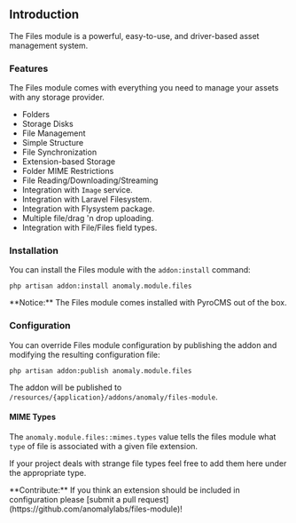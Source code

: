 ## Introduction[](#introduction)

The Files module is a powerful, easy-to-use, and driver-based asset management system.


### Features[](#introduction/features)

The Files module comes with everything you need to manage your assets with any storage provider.

*   Folders
*   Storage Disks
*   File Management
*   Simple Structure
*   File Synchronization
*   Extension-based Storage
*   Folder MIME Restrictions
*   File Reading/Downloading/Streaming
*   Integration with `Image` service.
*   Integration with Laravel Filesystem.
*   Integration with Flysystem package.
*   Multiple file/drag 'n drop uploading.
*   Integration with File/Files field types.


### Installation[](#introduction/installation)

You can install the Files module with the `addon:install` command:

    php artisan addon:install anomaly.module.files

<div class="alert alert-warning">**Notice:** The Files module comes installed with PyroCMS out of the box.</div>


### Configuration[](#introduction/configuration)

You can override Files module configuration by publishing the addon and modifying the resulting configuration file:

    php artisan addon:publish anomaly.module.files

The addon will be published to `/resources/{application}/addons/anomaly/files-module`.


#### MIME Types[](#introduction/configuration/mime-types)

The `anomaly.module.files::mimes.types` value tells the files module what `type` of file is associated with a given file extension.

If your project deals with strange file types feel free to add them here under the appropriate type.

<div class="alert alert-success">**Contribute:** If you think an extension should be included in configuration please [submit a pull request](https://github.com/anomalylabs/files-module)!</div>
